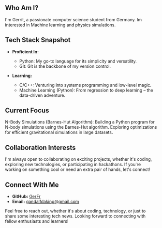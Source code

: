 ## Who Am I?

I'm Gerrit, a passionate computer science student from Germany. Im interested in Machine learning and physics simulations.

## Tech Stack Snapshot

- **Proficient In:**
  - Python: My go-to language for its simplicity and versatility.
  - Git: Git is the backbone of my version control.

- **Learning:**
  - C/C++: Venturing into systems programming and low-level magic.
  - Machine Learning (Python): From regression to deep learning – the data-driven adventure.

## Current Focus

N-Body Simulations (Barnes-Hut Algorithm):
Building a Python program for N-body simulations using the Barnes-Hut algorithm.
Exploring optimizations for efficient gravitational simulations in large datasets.

## Collaboration Interests

I'm always open to collaborating on exciting projects, whether it's coding, exploring new technologies, or participating in hackathons. If you're working on something cool or need an extra pair of hands, let's connect!

## Connect With Me

- **GitHub:** [GerFr](https://github.com/gerfr)
- **Email:** gandalfdaking@gmail.com

Feel free to reach out, whether it's about coding, technology, or just to share some interesting tech news. Looking forward to connecting with fellow enthusiasts and learners!
